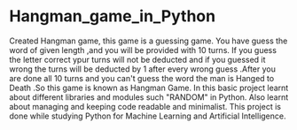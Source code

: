 # Hangman_game_in_Python
Created Hangman game, this game is a guessing game. You have guess the word of given length ,and you will be provided with 10 turns. If you guess the letter correct ypur turns will not be deducted and if you guessed it wrong the turns will be deducted by 1 after every wrong guess .After you are done all 10 turns and you can't guess the word the man is Hanged to Death .So this game is known as Hangman Game.
In this basic project learnt about different libraries and modules such "RANDOM" in Python. Also learnt about managing and keeping code readable and minimalist. This project is done while studying Python for Machine Learning and Artificial Intelligence.
